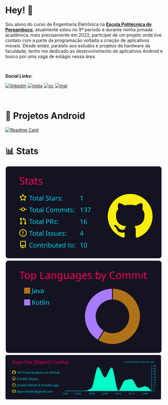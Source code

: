 # **Hey!** 👋

Sou aluno do curso de Engenharia Eletrônica na  [**Escola Politécnica de Pernambuco**](https://upe.poli.br/), atualmente estou no 9º período e durante minha jornada acadêmica, mais precisamente em 2022, participei de um projeto onde tive contato com a parte da programação voltada a criação de aplicativos móveis. Desde então, paralelo aos estudos e projetos de hardware da faculdade, tenho me dedicado ao desenvolvimento de aplicativos Android e busco por uma vaga de estágio nessa área. 

&nbsp;

**Social Links:**

[![linkedin](https://img.shields.io/badge/LinkedIn-0077B5?style=for-the-badge&logo=linkedin&logoColor=white)](https://www.linkedin.com/in/dayvid-cunha/)
[![insta](https://img.shields.io/badge/Instagram-E4405F?style=for-the-badge&logo=instagram&logoColor=white)](https://www.instagram.com/dayv1dx/)
[![sc](https://img.shields.io/badge/SoundCloud-FF3300?style=for-the-badge&logo=soundcloud&logoColor=white)](https://soundcloud.com/dayv1dx)
[![mal](https://img.shields.io/badge/Myanimelist-2E51A2?style=for-the-badge&logo=myanimelist&logoColor=white)](https://myanimelist.net/profile/dayv1dx)

&nbsp;

# 📱  Projetos Android 

[![Readme Card](https://github-readme-stats.vercel.app/api/pin/?username=dayv1dx&repo=Android-Apps-Portifolio&theme=rose_pine)](https://github.com/Dayv1dx/Android-Apps-Portifolio)

# 📊 Stats

![](https://raw.githubusercontent.com/Dayv1dx/Dayv1dx/main/profile-summary-card-output/2077/3-stats.svg) ![](https://raw.githubusercontent.com/Dayv1dx/Dayv1dx/main/profile-summary-card-output/2077/2-most-commit-language.svg)
![](https://raw.githubusercontent.com/Dayv1dx/Dayv1dx/main/profile-summary-card-output/2077/0-profile-details.svg)








